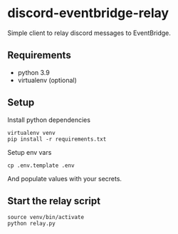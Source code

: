 # discord-eventbridge-relay

Simple client to relay discord messages to EventBridge.

## Requirements

- python 3.9
- virtualenv (optional)

## Setup

Install python dependencies

```
virtualenv venv
pip install -r requirements.txt
```

Setup env vars

```
cp .env.template .env
```

And populate values with your secrets.

## Start the relay script

```
source venv/bin/activate
python relay.py
```